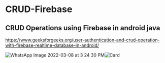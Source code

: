 # CRUD-Firebase
## CRUD Operations using Firebase in android java
https://www.geeksforgeeks.org/user-authentication-and-crud-operation-with-firebase-realtime-database-in-android/


![WhatsApp Image 2022-03-08 at 3 24 30 PM](https://user-images.githubusercontent.com/48297190/157212687-11cec7c3-419b-44ca-ba61-dba320bbd994.jpeg)![Card](https://user-images.githubusercontent.com/48297190/157212701-9941fb4a-ce7a-44aa-925b-2d89e8bfe8f2.jpeg)
